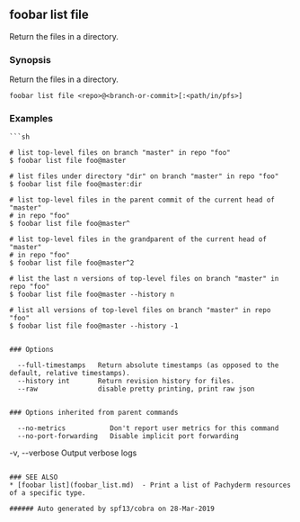 ## foobar list file

Return the files in a directory.

### Synopsis


Return the files in a directory.

```
foobar list file <repo>@<branch-or-commit>[:<path/in/pfs>]
```

### Examples

```
```sh

# list top-level files on branch "master" in repo "foo"
$ foobar list file foo@master

# list files under directory "dir" on branch "master" in repo "foo"
$ foobar list file foo@master:dir

# list top-level files in the parent commit of the current head of "master"
# in repo "foo"
$ foobar list file foo@master^

# list top-level files in the grandparent of the current head of "master"
# in repo "foo"
$ foobar list file foo@master^2

# list the last n versions of top-level files on branch "master" in repo "foo"
$ foobar list file foo@master --history n

# list all versions of top-level files on branch "master" in repo "foo"
$ foobar list file foo@master --history -1
```
```

### Options

```
      --full-timestamps   Return absolute timestamps (as opposed to the default, relative timestamps).
      --history int       Return revision history for files.
      --raw               disable pretty printing, print raw json
```

### Options inherited from parent commands

```
      --no-metrics           Don't report user metrics for this command
      --no-port-forwarding   Disable implicit port forwarding
  -v, --verbose              Output verbose logs
```

### SEE ALSO
* [foobar list](foobar_list.md)	 - Print a list of Pachyderm resources of a specific type.

###### Auto generated by spf13/cobra on 28-Mar-2019
